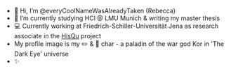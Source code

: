 - 👋 Hi, I’m @everyCoolNameWasAlreadyTaken (Rebecca)
- 🌱 I’m currently studying HCI @ LMU Munich & writing my master thesis
- :computer: Currently working at Friedrich-Schiller-Universität Jena as research associate in the [HisQu](https://github.com/HisQu) project
- My profile image is my :pencil2: & :scroll: char - a paladin of the war god Kor in 'The Dark Eye' universe
- ✨

<!---
everyCoolNameWasAlreadyTaken/everyCoolNameWasAlreadyTaken is a ✨ special ✨ repository because its `README.md` (this file) appears on your GitHub profile.
You can click the Preview link to take a look at your changes.
--->
